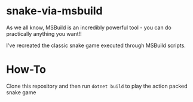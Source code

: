 # snake-via-msbuild
As we all know, MSBuild is an incredibly powerful tool - you can do practically anything you want!!

I've recreated the classic snake game executed through MSBuild scripts.

# How-To
Clone this repository and then run `dotnet build` to play the action packed snake game
